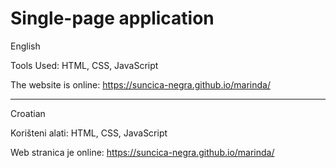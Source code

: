 # Single-page application

English

Tools Used: HTML, CSS, JavaScript

The website is online: https://suncica-negra.github.io/marinda/

********************************************

Croatian

Korišteni alati: HTML, CSS, JavaScript

Web stranica je online: https://suncica-negra.github.io/marinda/
